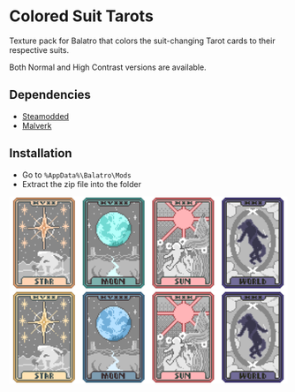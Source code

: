 # Colored Suit Tarots

Texture pack for Balatro that colors the suit-changing Tarot cards to their respective suits.

Both Normal and High Contrast versions are available.

## Dependencies
- [Steamodded](https://github.com/Steamopollys/Steamodded?tab=readme-ov-file#installation)
- [Malverk](https://github.com/Eremel/Malverk)

## Installation
- Go to `%AppData%\Balatro\Mods`
- Extract the zip file into the folder

![Normal Version](https://raw.githubusercontent.com/ywssp/Balatro-ColoredSuitTarots/main/dev/Suit%20Tarots.png)
![High Contrast Version](https://raw.githubusercontent.com/ywssp/Balatro-ColoredSuitTarots/main/dev/Suit%20Tarots%20HC.png)


